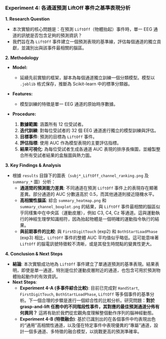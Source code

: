 ### **Experiment 4: 各通道預測 LiftOff 事件之基準表現分析**

**1. Research Question**

*   本次實驗的核心問題是：在預測 `LiftOff`（物體抬起）事件時，單一 EEG 通道的訊號是否包含足夠的預測資訊？
*   我們旨在為 `LiftOff` 事件建立一個預測表現的基準線，評估每個通道的獨立貢獻，並識別出與該事件最相關的腦區。

**2. Methodology**

*   **Model:**
    *   延續先前實驗的框架，腳本為每個通道獨立訓練一個分類模型。模型以 `.joblib` 格式保存，推斷為 Scikit-learn 中的標準分類器。

*   **Features:**
    *   模型訓練的特徵是單一 EEG 通道的原始時序數據。

*   **Procedure:**
    1.  **數據範圍**: 涵蓋所有 12 位受試者。
    2.  **迭代訓練**: 對每位受試者的 32 個 EEG 通道進行獨立的模型訓練與評估。
    3.  **目標事件**: 預測的目標為 `LiftOff` 事件。
    4.  **評估指標**: 使用 AUC 作為模型表現的主要評估指標。
    5.  **結果可視化**: 為每位受試者生成各通道 AUC 表現的排序長條圖，並繪製整合所有受試者結果的盒鬚圖與熱力圖。

**3. Key Findings & Analysis**

*   根據 `results` 目錄下的圖表（`subj*_LiftOff_channel_ranking.png` 及 `summary_*` 圖）分析：
    *   **通道間的預測能力差異**: 不同通道在預測 `LiftOff` 事件上的表現存在顯著差異。部分通道的 AUC 分數遠高於 0.5，而其他通道則接近隨機水平。
    *   **高相關性腦區**: 綜合 `summary_heatmap.png` 和 `summary_channel_boxplot.png` 的結果，與 `LiftOff` 事件最相關的腦區似乎同樣集中在中央區（運動皮層），例如 C3, C4, Cz 等通道。這與運動執行的神經生理學知識相符，因為抬起物體是一個明確的運動指令執行的結果。
    *   **與前期事件的比較**: 與 `FirstDigitTouch` (exp2) 和 `BothStartLoadPhase` (exp3) 相比，`LiftOff` 事件的整體 AUC 平均值似乎略低。這可能意味著 `LiftOff` 的腦電訊號特徵較不清晰，或是其發生時間點的變異性更大。

**4. Conclusion & Next Steps**

*   **結論**: 本次實驗成功地為 `LiftOff` 事件建立了單通道預測的基準表現。結果表明，即使是單一通道，特別是位於運動皮層附近的通道，也包含可用於預測物體抬起動作的有效資訊。
*   **Next Steps**:
    *   **Experiment 4-A (多事件綜合比較)**: 目前已完成對 `HandStart`, `FirstDigitTouch`, `BothStartLoadPhase`, `LiftOff` 等多個事件的基準分析。下一個合理的步驟是進行一個綜合性的比較分析。研究問題：**對於 grasp-and-lift 任務中的不同階段性事件，其對應的最佳預測通道分佈有何異同？** 這將有助於我們從宏觀角度理解整個動作序列的腦神經動態。
    *   **Experiment 4-B (特徵融合)**: 基於已識別出的在各個事件中均表現出色的“通用”高相關性通道，以及僅在特定事件中表現優異的“專屬”通道，設計一個多通道、多特徵的融合模型，以挑戰更高的預測準確率。
